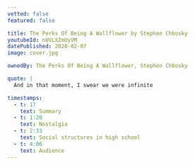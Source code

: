 ```yaml
---
vetted: false
featured: false

title: The Perks Of Being A Wallflower by Stephen Chbosky
youtubeId: nUVLXZmUyVM
datePublished: 2020-02-07
image: cover.jpg

ownedBy: The Perks Of Being A Wallflower, Stephen Chbosky

quote: |
  And in that moment, I swear we were infinite

timestamps:
  - t: 17
    text: Summary
  - t: 1:20
    text: Nostalgia
  - t: 2:33
    text: Social structures in high school
  - t: 4:06
    text: Audience
---
```


